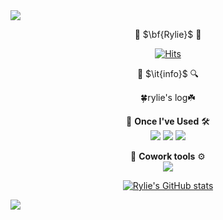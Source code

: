 <img src="https://capsule-render.vercel.app/api?type=waving&color=c7b9d9&height=150&section=header" />
<!-- 가운데 정렬 -->
<div align="center">

💜 $\bf{Rylie}$ 💜
<!-- 방문자수 -->
[![Hits](https://hits.seeyoufarm.com/api/count/incr/badge.svg?url=https%3A%2F%2Fgithub.com%2Fry-lie%2Fhit-counter&count_bg=%23D8AEE0&title_bg=%23675F67&icon=github.svg&icon_color=%23FFFFFF&title=hits&edge_flat=false)](https://hits.seeyoufarm.com)  


💟 $\it{info}$ 🔍

🍀rylie's log☘️



💟 **Once I've Used** 🛠️  
<img src="https://img.shields.io/badge/Java-007396?style=for-the-badge&logo=OpenJDK&logoColor=white"> <img src="https://img.shields.io/badge/Node.js-339933?style=for-the-badge&logo=Node.js&logoColor=white"> <img src="https://img.shields.io/badge/Python-3776AB?style=for-the-badge&logo=Python&logoColor=white">

💟 **Cowork tools** ⚙️  
<img src="https://img.shields.io/badge/GitHub-181717?style=for-the-badge&logo=GitHub&logoColor=white">

<!-- 깃허브 상태 -->
[![Rylie's GitHub stats](https://github-readme-stats.vercel.app/api?username=ry-lie&include_all_commits=true&theme=material-palenight&hide_border=true&count_private=true)](https://github.com/ry-lie/github-readme-stats)


<!-- 가운데 정렬 -->
</div>
<img src="https://capsule-render.vercel.app/api?type=waving&color=c7b9d9&height=150&section=footer" />

